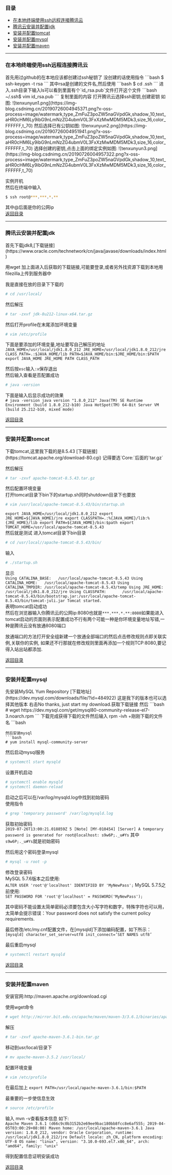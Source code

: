<h3 id='mulu'> 目录</h3>  

* [在本地终端使用ssh远程连接腾讯云](#1)  
* [腾讯云安装并配置jdk](#2)  
* [安装并配置tomcat](#3)  
* [安装并配置mysql](#4)  
* [安装并配置maven](#5)  

---

<h3 id='1'>在本地终端使用ssh远程连接腾讯云</h3>
首先用过github的在本地应该都创建过ssh秘钥了  
没创建的话使用指令  
```bash
$ ssh-keygen -t rsa
```
其中rsa是创建的文件名,然后使用  
```bash
$ cd .ssh
```
进入.ssh目录下输入ls可以看到里面有个`id_rsa.pub`文件打开这个文件  
```bash
~/.ssh$ vim id_rsa.pub
```
复制里面的内容   
打开腾讯云选择ssh密钥,创建密钥  
如图:  
![tenxunyun1.png](https://img-blog.csdnimg.cn/20190726004945371.png?x-oss-process=image/watermark,type_ZmFuZ3poZW5naGVpdGk,shadow_10,text_aHR0cHM6Ly9ibG9nLmNzZG4ubmV0L3FxXzMwMDM5MDk3,size_16,color_FFFFFF,t_70)
然后选择已有公钥如图:  
![tenxunyun2.png](https://img-blog.csdnimg.cn/20190726004951941.png?x-oss-process=image/watermark,type_ZmFuZ3poZW5naGVpdGk,shadow_10,text_aHR0cHM6Ly9ibG9nLmNzZG4ubmV0L3FxXzMwMDM5MDk3,size_16,color_FFFFFF,t_70)  
选择创建的密钥,点击上面的绑定实例如图:  
![tenxunyun3.png](https://img-blog.csdnimg.cn/20190726004957322.png?x-oss-process=image/watermark,type_ZmFuZ3poZW5naGVpdGk,shadow_10,text_aHR0cHM6Ly9ibG9nLmNzZG4ubmV0L3FxXzMwMDM5MDk3,size_16,color_FFFFFF,t_70)  

实例开机  
然后在终端中输入  
```bash
$ ssh root@***.***.*.**
```
其中@后面是你的公网ip  
[返回目录](#mulu)  

---
<h3 id='2'>腾讯云安装并配置jdk</h3>
首先下载jdk8,[下载链接](https://www.oracle.com/technetwork/cn/java/javase/downloads/index.html)

用wget 加上面进入后获取的下载链接,可能要登录,或者另外找资源下载到本地用filezilla上传到服务器中  

我是直接在放的目录下下载的
```bash
# cd /usr/local/
```  
然后解压
```bash
# tar -zxvf jdk-8u212-linux-x64.tar.gz
```
然后打开profile在末尾添加环境变量  
```bash
# vim /etc/profile
```
下面是要添加的环境变量,地址要写自己解压的地址
`JAVA_HOME=/usr/local/jdk1.8.0_212
JRE_HOME=/usr/local/jdk1.8.0_212/jre
CLASS_PATH=.:$JAVA_HOME/lib
PATH=$JAVA_HOME/bin:$JRE_HOME/bin:$PATH
export JAVA_HOME JRE_HOME PATH CLASS_PATH`  

然后按`esc`输入`:x`保存退出  
然后输入查看是否配置成功  
```bash
# java -version
```
下面是输入后显示成功的效果  
`# java -version
java version "1.8.0_212"
Java(TM) SE Runtime Environment (build 1.8.0_212-b10)
Java HotSpot(TM) 64-Bit Server VM (build 25.212-b10, mixed mode)`

[返回目录](#mulu)  

---
<h3 id='3'>安装并配置tomcat</h3>
下载tomcat,这里我下载的是8.5.43  
[下载链接](https://tomcat.apache.org/download-80.cgi)  
记得要选`Core:`后面的`tar.gz`  

然后解压
```bash
# tar -zxvf apache-tomcat-8.5.43.tar.gz
```
然后配置环境变量  
打开tomcat目录下bin下的startup.sh同时shutdown目录下也要放
```bash
# vim /usr/local/apache-tomcat-8.5.43/bin/startup.sh
```
`export JAVA_HOME=/usr/local/jdk1.8.0_212
export JRE_HOME=${JAVA_HOME}/jre
export CLASSPATH=.:%{JAVA_HOME}/lib:%{JRE_HOME}/lib
export PATH=${JAVA_HOME}/bin:$path
export TOMCAT_HOME=/usr/local/apache-tomcat-8.5.43
`  
然后就是测试
进入tomcat目录下bin目录  
```bash
# cd /usr/local//apache-tomcat-8.5.43/bin/
```
输入
```bash
# ./startup.sh
```
显示  
`Using CATALINA_BASE:   /usr/local/apache-tomcat-8.5.43
Using CATALINA_HOME:   /usr/local/apache-tomcat-8.5.43
Using CATALINA_TMPDIR: /usr/local/apache-tomcat-8.5.43/temp
Using JRE_HOME:        /usr/local/jdk1.8.0_212/jre
Using CLASSPATH:       /usr/local/apache-tomcat-8.5.43/bin/bootstrap.jar:/usr/local/apache-tomcat-8.5.43/bin/tomcat-juli.jar
Tomcat started.`  
表明tomcat启动成功  
然后在浏览器输入你腾讯云的公网ip:8080也就是`***.***.*.**:8080`如果能进入tomcat启动的页面则表示配置成功不行有两个可能一种是你环境变量地址写错,一种是腾讯云没有放通8080端口  

放通端口的方法打开安全组新建一个放通全部端口的然后点击修改规则点即关联实例,关联你的实例,
如果还不行那就在修改规则里面再添加一个规则TCP:8080,要记得入站出站都添加.  

[返回目录](#mulu)  

---
<h3 id='4'>安装并配置mysql</h3>
先安装MySQL Yum Repository
[下载地址](https://dev.mysql.com/downloads/file/?id=484922)  
这是我下的版本也可以选择其他版本  
右击No thanks, just start my download.获取下载链接  
然后  
```bash
# wget https://dev.mysql.com/get/mysql80-community-release-el7-3.noarch.rpm
```
下载完成获得下载的文件然后输入 rpm -ivh +刚刚下载的文件名
```bash

```
然后安装mysql   
```bash
# yum install mysql-community-server  
```
然后启动mysql服务  
```bash
# systemctl start mysqld
```
设置开机启动  
```bash
# systemctl enable mysqld
# systemctl daemon-reload
```
启动之后可以在/var/log/mysqld.log中找到初始密码  
使用指令  
```bash
# grep 'temporary password' /var/log/mysqld.log
```
获取初始密码  
`2019-07-26T13:00:21.018859Z 5 [Note] [MY-010454] [Server] A temporary password is generated for root@localhost: s9w6P;._u#Ys`
其中`s9w6P;._u#Ys`就是初始密码  

然后用这个密码登录mysql  
```bash
# mysql -u root -p
```
修改登录密码  
MySQL 5.7.6版本之后使用:  
`ALTER USER 'root'@'localhost' IDENTIFIED BY 'MyNewPass';`
MySQL 5.7.5之前使用:  
`SET PASSWORD FOR 'root'@'localhost' = PASSWORD('MyNewPass');`

其中密码不能设置太简单密码必须要包含大小写字符和数字，特殊字符也可以用，太简单会提示错误：Your password does not satisfy the current policy requirements.  

最后修改/etc/my.cnf配置文件，在[mysqld]下添加编码配置，如下所示：  
`[mysqld]
character_set_server=utf8
init_connect=’SET NAMES utf8’`  

最后重启mysql  
```bash
# systemctl restart mysqld
```
[返回目录](#mulu)  

---
<h3 id='5'>安装并配置maven</h3>
安装官网:http://maven.apache.org/download.cgi

使用wget命令  
```bash  
# wget http://mirror.bit.edu.cn/apache/maven/maven-3/3.6.1/binaries/apache-maven-3.6.1-bin.tar.gz
```
解压
```bash
# tar -zxvf apache-maven-3.6.1-bin.tar.gz
```

移动到usr/local/目录下
```bash
# mv apache-maven-3.5.2 /usr/local/
```
配置环境变量  

```bash
# vim /etc/profile
```
在最后加上
`export PATH=/usr/local/apache-maven-3.6.1/bin:$PATH`  

最重要的一步使信息生效  
```bash
# source /etc/profile
```
输入 mvn -v查看版本信息
如下:  
`Apache Maven 3.6.1 (d66c9c0b3152b2e69ee9bac180bb8fcc8e6af555; 2019-04-05T03:00:29+08:00)
Maven home: /usr/local/apache-maven-3.6.1
Java version: 1.8.0_212, vendor: Oracle Corporation, runtime: /usr/local/jdk1.8.0_212/jre
Default locale: zh_CN, platform encoding: UTF-8
OS name: "linux", version: "3.10.0-693.el7.x86_64", arch: "amd64", family: "unix"`

得到配置信息证明安装成功  

[返回目录](#mulu)  
